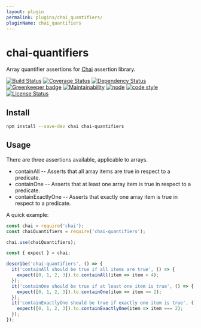 ```yaml
---
layout: plugin
permalink: plugins/chai_quantifiers/
pluginName: chai_quantifiers
---
```


# chai-quantifiers

Array quantifier assertions for [Chai](http://chaijs.com/) assertion library.

[![Build Status](https://travis-ci.org/frankthelen/chai-quantifiers.svg?branch=master)](https://travis-ci.org/frankthelen/chai-quantifiers)
[![Coverage Status](https://coveralls.io/repos/github/frankthelen/chai-quantifiers/badge.svg?branch=master)](https://coveralls.io/github/frankthelen/chai-quantifiers?branch=master)
[![Dependency Status](https://gemnasium.com/badges/github.com/frankthelen/chai-quantifiers.svg)](https://gemnasium.com/github.com/frankthelen/chai-quantifiers)
[![Greenkeeper badge](https://badges.greenkeeper.io/frankthelen/chai-quantifiers.svg)](https://greenkeeper.io/)
[![Maintainability](https://api.codeclimate.com/v1/badges/44fb4c780c3f36b0d04f/maintainability)](https://codeclimate.com/github/frankthelen/chai-quantifiers/maintainability)
[![node](https://img.shields.io/node/v/chai-quantifiers.svg)]()
[![code style](https://img.shields.io/badge/code_style-airbnb-brightgreen.svg)](https://github.com/airbnb/javascript)
[![License Status](http://img.shields.io/npm/l/chai-quantifiers.svg)]()

## Install

```bash
npm install --save-dev chai chai-quantifiers
```

## Usage

There are three assertions available, applicable to arrays.
 * containAll -- Asserts that all array items are true in respect to a predicate.
 * containOne -- Asserts that at least one array item is true in respect to a predicate.
 * containExactlyOne -- Asserts that exactly one array item is true in respect to a predicate.

A quick example:
```javascript
const chai = require('chai');
const chaiQuantifiers = require('chai-quantifiers');

chai.use(chaiQuantifiers);

const { expect } = chai;

describe('chai-quantifiers', () => {
  it('containAll should be true if all items are true', () => {
    expect([0, 1, 2, 3]).to.containAll(item => item < 4);
  });
  it('containOne should be true if at least one item is true', () => {
    expect([0, 1, 2, 3]).to.containOne(item => item >= 2);
  });
  it('containExactlyOne should be true if exactly one item is true', () => {
    expect([0, 1, 2, 3]).to.containExactlyOne(item => item === 2);
  });
});
```

